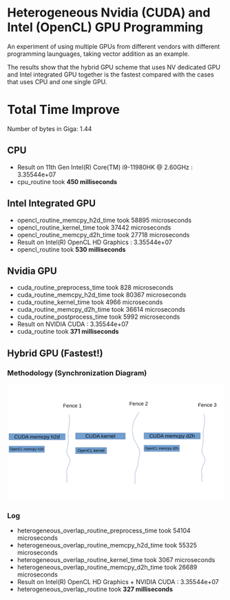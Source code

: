 # Heterogeneous Nvidia (CUDA) and Intel (OpenCL) GPU Programming

An experiment of using multiple GPUs from different vendors with different programming launguages, taking vector addition as an example. 

The results show that the hybrid GPU scheme that uses NV dedicated GPU and Intel integrated GPU together is the fastest compared with the cases that uses CPU and one single GPU.

# Total Time Improve
Number of bytes in Giga: 1.44

## CPU
- Result on 11th Gen Intel(R) Core(TM) i9-11980HK @ 2.60GHz : 3.35544e+07
- cpu_routine took **450 milliseconds**

## Intel Integrated GPU
- opencl_routine_memcpy_h2d_time took 58895 microseconds
- opencl_routine_kernel_time took 37442 microseconds
- opencl_routine_memcpy_d2h_time took 27718 microseconds
- Result on Intel(R) OpenCL HD Graphics  : 3.35544e+07
- opencl_routine took **530 milliseconds**

## Nvidia GPU
- cuda_routine_preprocess_time took 828 microseconds
- cuda_routine_memcpy_h2d_time took 80367 microseconds
- cuda_routine_kernel_time took 4966 microseconds
- cuda_routine_memcpy_d2h_time took 36614 microseconds
- cuda_routine_postprocess_time took 5992 microseconds
- Result on NVIDIA CUDA : 3.35544e+07
- cuda_routine took **371 milliseconds**

## Hybrid GPU (Fastest!)
### Methodology (Synchronization Diagram)
![](./method.png "_Synchronization Diagram_")
### Log
- heterogeneous_overlap_routine_preprocess_time took 54104 microseconds
- heterogeneous_overlap_routine_memcpy_h2d_time took 55325 microseconds
- heterogeneous_overlap_routine_kernel_time took 3067 microseconds
- heterogeneous_overlap_routine_memcpy_d2h_time took 26689 microseconds
- Result on Intel(R) OpenCL HD Graphics + NVIDIA CUDA : 3.35544e+07
- heterogeneous_overlap_routine took **327 milliseconds**
